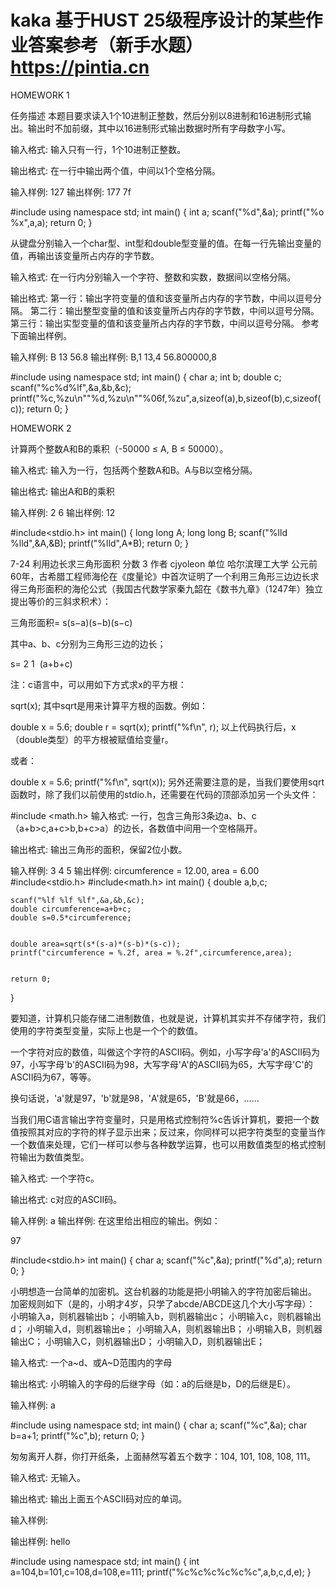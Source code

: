 # kaka 基于HUST 25级程序设计的某些作业答案参考（新手水题）https://pintia.cn
HOMEWORK 1

任务描述
本题目要求读入1个10进制正整数，然后分别以8进制和16进制形式输出。输出时不加前缀，其中以16进制形式输出数据时所有字母数字小写。

输入格式:
输入只有一行，1个10进制正整数。

输出格式:
在一行中输出两个值，中间以1个空格分隔。

输入样例:
127
输出样例:
177 7f

#include<iostream>
using namespace std;
int main()
{
    int a;
    scanf("%d",&a);
    printf("%o %x",a,a);
    return 0;
}

从键盘分别输入一个char型、int型和double型变量的值。在每一行先输出变量的值，再输出该变量所占内存的字节数。

输入格式:
在一行内分别输入一个字符、整数和实数，数据间以空格分隔。

输出格式:
第一行：输出字符变量的值和该变量所占内存的字节数，中间以逗号分隔。
第二行：输出整型变量的值和该变量所占内存的字节数，中间以逗号分隔。
第三行：输出实型变量的值和该变量所占内存的字节数，中间以逗号分隔。
参考下面输出样例。

输入样例:
B 13 56.8
输出样例:
B,1
13,4
56.800000,8

#include<iostream>
using namespace std;
int main()
{
    char a;
    int b;
    double c;
    scanf("%c%d%lf",&a,&b,&c);
    printf("%c,%zu\n""%d,%zu\n""%06f,%zu",a,sizeof(a),b,sizeof(b),c,sizeof(c));
    return 0;
}

HOMEWORK 2

计算两个整数A和B的乘积（-50000 ≤ A, B ≤ 50000）。

输入格式:
输入为一行，包括两个整数A和B。A与B以空格分隔。

输出格式:
输出A和B的乘积

输入样例:
2 6
输出样例:
12

#include<stdio.h>
int main()
{
    long long A;
    long long B;
    scanf("%lld %lld",&A,&B);
    printf("%lld",A*B);
    return 0;
}


7-24 利用边长求三角形面积
分数 3
作者 cjyoleon
单位 哈尔滨理工大学
公元前60年，古希腊工程师海伦在《度量论》中首次证明了一个利用三角形三边边长求得三角形面积的海伦公式（我国古代数学家秦九韶在《数书九章》（1247年）独立提出等价的三斜求积术）：

三角形面积= 
s(s−a)(s−b)(s−c)
​
 

其中a、b、c分别为三角形三边的边长；

s= 
2
1
​
 (a+b+c)

注：c语言中，可以用如下方式求x的平方根：

sqrt(x);
其中sqrt是用来计算平方根的函数。例如：

double x = 5.6;
double r = sqrt(x);
printf("%f\n", r);
以上代码执行后，x（double类型）的平方根被赋值给变量r。

或者：

double x = 5.6;
printf("%f\n", sqrt(x));
另外还需要注意的是，当我们要使用sqrt函数时，除了我们以前使用的stdio.h，还需要在代码的顶部添加另一个头文件：

#include <math.h>
输入格式:
一行，包含三角形3条边a、b、c（a+b>c,a+c>b,b+c>a）的边长，各数值中间用一个空格隔开。

输出格式:
输出三角形的面积，保留2位小数。

输入样例:
3 4 5
输出样例:
circumference = 12.00, area = 6.00
#include<stdio.h>
#include<math.h>
int main()
{
    double a,b,c;
   
    scanf("%lf %lf %lf",&a,&b,&c);
    double circumference=a+b+c;
    double s=0.5*circumference;
    
    
    double area=sqrt(s*(s-a)*(s-b)*(s-c));
    printf("circumference = %.2f, area = %.2f",circumference,area);
    
    
    return 0;
}




要知道，计算机只能存储二进制数值，也就是说，计算机其实并不存储字符，我们使用的字符类型变量，实际上也是一个个的数值。

一个字符对应的数值，叫做这个字符的ASCII码。例如，小写字母'a'的ASCII码为97，小写字母'b'的ASCII码为98，大写字母'A'的ASCII码为65，大写字母'C'的ASCII码为67，等等。

换句话说，'a'就是97，'b'就是98，'A'就是65，'B'就是66，......

当我们用C语言输出字符变量时，只是用格式控制符%c告诉计算机，要把一个数值按照其对应的字符的样子显示出来；反过来，你同样可以把字符类型的变量当作一个数值来处理，它们一样可以参与各种数学运算，也可以用数值类型的格式控制符输出为数值类型。

输入格式:
一个字符c。

输出格式:
c对应的ASCII码。

输入样例:
a
输出样例:
在这里给出相应的输出。例如：

97


#include<stdio.h>
int main()
{
    char a;
    scanf("%c",&a);
    printf("%d",a);
    return 0;
}


小明想造一台简单的加密机。这台机器的功能是把小明输入的字符加密后输出。
加密规则如下（是的，小明才4岁，只学了abcde/ABCDE这几个大小写字母）：
小明输入a，则机器输出b；
小明输入b，则机器输出c；
小明输入c，则机器输出d；
小明输入d，则机器输出e；
小明输入A，则机器输出B；
小明输入B，则机器输出C；
小明输入C，则机器输出D；
小明输入D，则机器输出E；

输入格式:
一个a~d、或A~D范围内的字母

输出格式:
小明输入的字母的后继字母（如：a的后继是b，D的后继是E）。

输入样例:
a

#include<iostream>
using namespace std;
int main()
{
    char a;
    scanf("%c",&a);
    char b=a+1;
    printf("%c",b);
    return 0;
}

匆匆离开人群，你打开纸条，上面赫然写着五个数字：104, 101, 108, 108, 111。

输入格式:
无输入。

输出格式:
输出上面五个ASCII码对应的单词。

输入样例:

输出样例:
hello

#include<iostream>
using namespace std;
int main()
{
    int a=104,b=101,c=108,d=108,e=111;
    printf("%c%c%c%c%c%c",a,b,c,d,e);
}
